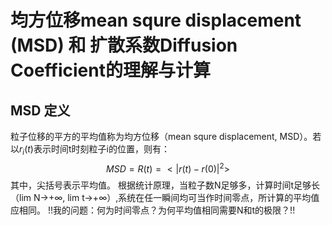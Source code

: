 # 均方位移mean squre displacement (MSD) 和 扩散系数Diffusion Coefficient的理解与计算
## MSD 定义
  粒子位移的平方的平均值称为均方位移（mean squre displacement, MSD）。若以$r_i(t)$表示时间t时刻粒子i的位置，则有：
$$MSD=R(t)=<|r(t)-r(0)|^2>$$
  其中，尖括号表示平均值。
  根据统计原理，当粒子数N足够多，计算时间t足够长（lim N→+∞, lim t→+∞）,系统在任一瞬间均可当作时间零点，所计算的平均值应相同。
  !!我的问题：何为时间零点？为何平均值相同需要N和t的极限？!!
